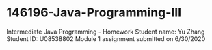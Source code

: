 # 146196-Java-Programming-III
Intermediate Java Programming - Homework
Student name: Yu Zhang
Student ID: U08538802
Module 1 assignment submitted on 6/30/2020
